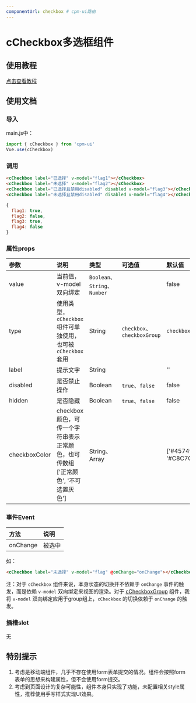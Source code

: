 ```yaml
---
componentUrl: checkbox # cpm-ui路由
---
```


# cCheckbox多选框组件

## 使用教程
[点击查看教程](https://cpm828.github.io/cpm-ui/demo/index.html#/checkbox)



## 使用文档
### 导入
main.js中：
```js
import { cCheckbox } from 'cpm-ui'
Vue.use(cCheckbox)
```

### 调用
```html
<cCheckbox label="已选择" v-model="flag1"></cCheckbox>
<cCheckbox label="未选择" v-model="flag2"></cCheckbox>
<cCheckbox label="已选择且禁用disabled" disabled v-model="flag3"></cCheckbox>
<cCheckbox label="未选择且禁用disabled" disabled v-model="flag4"></cCheckbox>
```
```js
{
  flag1: true,
  flag2: false,
  flag3: true,
  flag4: false
}
```

### 属性props
|参数|说明|类型|可选值|默认值|
|:---|:---|:---|:---|:---|
|value|当前值，v-model双向绑定|`Boolean`、`String`、`Number`||false|
|type|使用类型，`cCheckbox` 组件可单独使用，也可被 `cCheckbox` 套用|String|`checkbox`、`checkboxGroup`|`checkbox`|
|label|提示文字|String||''|
|disabled|是否禁止操作|Boolean|`true`、`false`|false|
|hidden|是否隐藏|Boolean|`true`、`false`|false|
|checkboxColor|checkbox颜色，可传一个字符串表示正常颜色，也可传数组['正常颜色', '不可选置灰色']|String、Array||['#4574ff', '#C8C7CC']|


### 事件Event
|方法|说明|
|:---|:---|
|onChange|被选中|

如：
```html
<cCheckbox label="未选择" v-model="flag" @onChange="onChange"></cCheckbox>
```

注：对于 `cCheckbox` 组件来说，本身状态的切换并不依赖于 `onChange` 事件的触发，而是依赖 `v-model` 双向绑定来视图的渲染。对于 [cCheckboxGroup](https://github.com/cpm828/cpm828.github.io/blob/master/cpm_ui/document/cCheckboxGroup.md) 组件，我将 `v-model` 双向绑定应用于group组上，`cCheckbox` 的切换依赖于 `onChange` 的触发。

### 插槽slot
无



## 特别提示
1. 考虑是移动端组件，几乎不存在使用form表单提交的情况。组件会按照form表单的思想来构建属性，但不会使用form提交。<br>
2. 考虑到页面设计的复杂可能性，组件本身只实现了功能，未配置相关style属性，推荐使用手写样式实现UI效果。